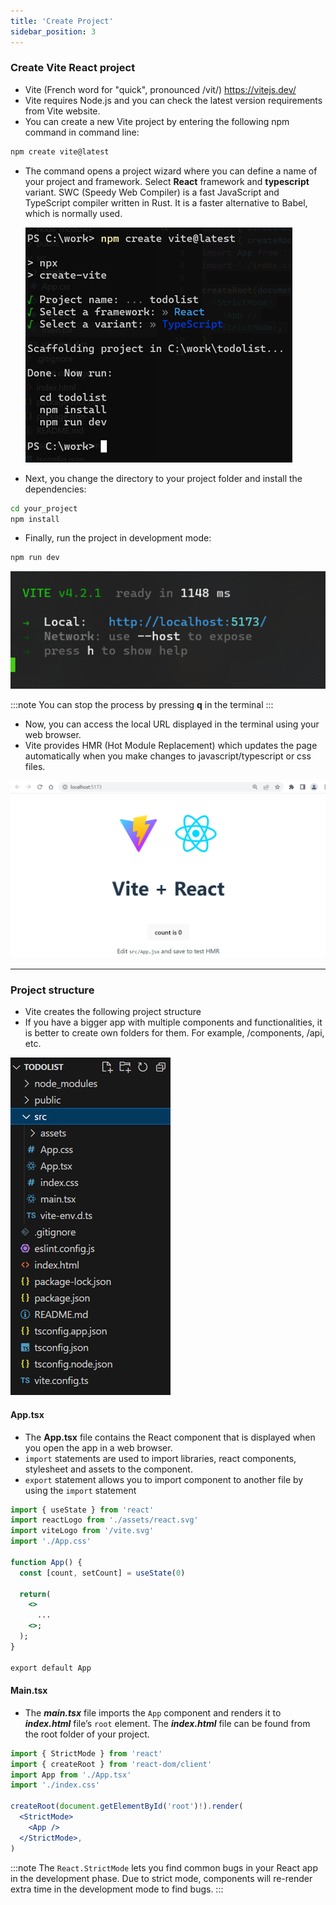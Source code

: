 ```yaml
---
title: 'Create Project'
sidebar_position: 3
---
```

### Create Vite React project
- Vite (French word for "quick", pronounced /vit/) https://vitejs.dev/
- Vite requires Node.js and you can check the latest version requirements from Vite website.
- You can create a new Vite project by entering the following npm command in command line:

```bash
npm create vite@latest
```
- The command opens a project wizard where you can define a name of your project and framework. Select **React** framework and  **typescript** variant. SWC (Speedy Web Compiler) is a fast JavaScript and TypeScript compiler written in Rust. It is a faster alternative to Babel, which is normally used.

  ![Vite project](./img/create_vite1ts.PNG)

- Next, you change the directory to your project folder and install the dependencies:
```bash
cd your_project
npm install
```
- Finally, run the project in development mode:
```bash
npm run dev
```
![Vite Project](./img/create_vite2.PNG)

:::note
You can stop the process by pressing **q** in the terminal
:::
- Now, you can access the local URL displayed in the terminal using your web browser.
- Vite provides HMR (Hot Module Replacement) which updates the page automatically when you make changes to javascript/typescript or css files.

![Vite Project](./img/vite_browser.PNG)

---
### Project structure

- Vite creates the following project structure
- If you have a bigger app with multiple components and functionalities, it is better to create own folders for them. For example, /components, /api, etc.

![Project structure](./img/vite_project_ts.PNG)

#### App.tsx
- The **App.tsx** file contains the React component that is displayed when you open the app in a web browser.
- `import` statements are used to import libraries, react components, stylesheet and assets to the component.
- `export` statement allows you to import component to another file by using the `import` statement
```jsx title="App.tsx"
import { useState } from 'react'
import reactLogo from './assets/react.svg'
import viteLogo from '/vite.svg'
import './App.css'

function App() {
  const [count, setCount] = useState(0)
  
  return(
    <>
      ...
    <>;
  );
}

export default App
```
#### Main.tsx
- The **_main.tsx_** file imports the `App` component and renders it to **_index.html_** file’s `root` element. The **_index.html_** file can be found from the root folder of your project.

```jsx title="main.tsx"
import { StrictMode } from 'react'
import { createRoot } from 'react-dom/client'
import App from './App.tsx'
import './index.css'

createRoot(document.getElementById('root')!).render(
  <StrictMode>
    <App />
  </StrictMode>,
)
```
:::note
The `React.StrictMode` lets you find common bugs in your React app in the development phase. Due to strict mode, components will re-render extra time in the development mode to find bugs.
:::